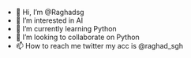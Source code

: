 - 👋 Hi, I’m @Raghadsg
- 👀 I’m interested in AI
- 🌱 I’m currently learning Python
- 💞️ I’m looking to collaborate on Python
- 📫 How to reach me twitter my acc is @raghad_sgh

<!---
Raghadsg/Raghadsg is a ✨ special ✨ repository because its `README.md` (this file) appears on your GitHub profile.
You can click the Preview link to take a look at your changes.
--->
